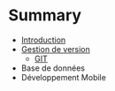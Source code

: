 # Summary

* [Introduction](README.md)
* [Gestion de version](version-control/README.md)
   * [GIT](version-control/git.md)
* Base de données
* Développement Mobile

